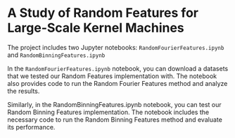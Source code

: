 # A Study of Random Features for Large-Scale Kernel Machines

The project includes two Jupyter notebooks: `RandomFourierFeatures.ipynb` and `RandomBinningFeatures.ipynb`

In the `RandomFourierFeatures.ipynb` notebook, you can download a datasets that we tested our Random Features implementation with. The notebook also provides code to run the Random Fourier Features method and analyze the results.

Similarly, in the RandomBinningFeatures.ipynb notebook, you can test our Random Binning Features implementation. The notebook includes the necessary code to run the Random Binning Features method and evaluate its performance.
